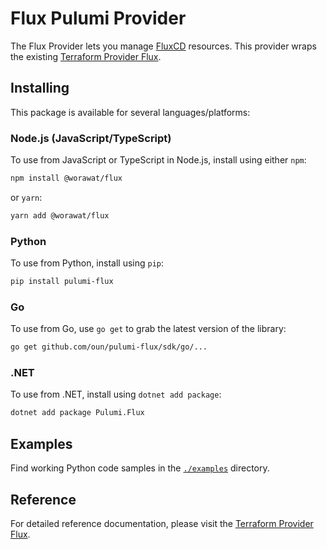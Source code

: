 # Flux Pulumi Provider

The Flux Provider lets you manage [FluxCD](https://fluxcd.io) resources.
This provider wraps the existing [Terraform Provider Flux](https://github.com/fluxcd/terraform-provider-flux).

## Installing

This package is available for several languages/platforms:

### Node.js (JavaScript/TypeScript)

To use from JavaScript or TypeScript in Node.js, install using either `npm`:

```bash
npm install @worawat/flux
```

or `yarn`:

```bash
yarn add @worawat/flux
```

### Python

To use from Python, install using `pip`:

```bash
pip install pulumi-flux
```

### Go

To use from Go, use `go get` to grab the latest version of the library:

```bash
go get github.com/oun/pulumi-flux/sdk/go/...
```

### .NET

To use from .NET, install using `dotnet add package`:

```bash
dotnet add package Pulumi.Flux
```

## Examples

Find working Python code samples in the [`./examples`](https://github.com/oun/pulumi-flux/tree/main/examples) directory.

## Reference

For detailed reference documentation, please visit the [Terraform Provider Flux](https://registry.terraform.io/providers/fluxcd/flux/latest/docs).
